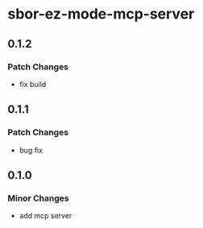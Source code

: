 # sbor-ez-mode-mcp-server

## 0.1.2

### Patch Changes

- fix build

## 0.1.1

### Patch Changes

- bug fix

## 0.1.0

### Minor Changes

- add mcp server
